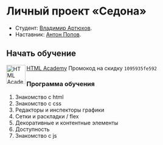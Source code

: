 # Личный проект «Седона»
* Студент: [Владимир Артюхов](https://up.htmlacademy.ru/htmlcss/26/user/1095935).
* Наставник: [Антон Попов](https://htmlacademy.ru/profile/joker).


## Начать обучение
<a href="https://htmlacademy.ru/?ref=1095935"><img align="left" width="50" height="50" alt="HTML Academy" src="https://up.htmlacademy.ru/static/img/intensive/htmlcss/logo-for-github-2.png"></a>
[HTML Academy](https://htmlacademy.ru/?ref=1095935)
Промокод на скидку `1095935fe592`


### Программа обучения
1. Знакомство с html
2. Знакомство с css
3. Редакторы и инспекторы графики
4. Сетки и раскладки / flex
5. Декоративные и контентные элементы
6. Доступность
7. Знакомство с js
